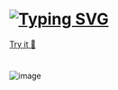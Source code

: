 # <a href="https://git.io/typing-svg"><img src="https://readme-typing-svg.demolab.com?font=Fira+Code&size=30&pause=1000&width=435&lines=JS-Game-Engine" alt="Typing SVG" /></a>


[Try it 🦋]([https://github.com/sara-gaballa/JS-Game-Engine](https://sara-gaballa.github.io/JS-Game-Engine/))

#

![image](https://github.com/sara-gaballa/JS-Game-Engine/assets/96298154/94c9c31d-2e39-4605-b6da-c762a21814bd)

